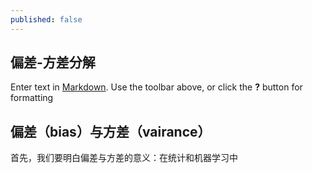```yaml
---
published: false
---
```


## 偏差-方差分解

Enter text in [Markdown](http://daringfireball.net/projects/markdown/). Use the toolbar above, or click the **?** button for formatting 
## 偏差（bias）与方差（vairance）
首先，我们要明白偏差与方差的意义：在统计和机器学习中 



